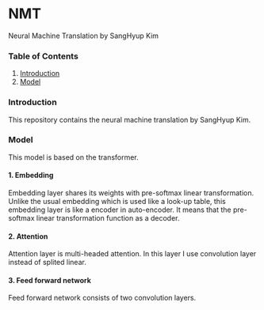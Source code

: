 # NMT
Neural Machine Translation by SangHyup Kim

### Table of Contents
1. [Introduction](#Introduction)
2. [Model](#Model)

### Introduction
This repository contains the neural machine translation by SangHyup Kim.

### Model
This model is based on the transformer.
#### 1. Embedding
Embedding layer shares its weights with pre-softmax linear transformation. Unlike the usual embedding 
which is used like a look-up table, this embedding layer is like a encoder in auto-encoder. It means 
that the pre-softmax linear transformation function as a decoder.

#### 2. Attention
Attention layer is multi-headed attention. In this layer I use convolution layer instead of splited linear.

#### 3. Feed forward network
Feed forward network consists of two convolution layers.
